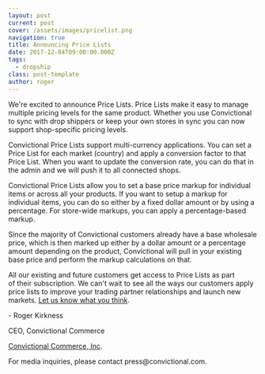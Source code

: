 ```yaml
---
layout: post
current: post
cover: /assets/images/pricelist.png
navigation: true
title: Announcing Price Lists
date: 2017-12-04T09:00:00.000Z
tags:
  - dropship
class: post-template
author: roger
---
```


<meta content="text/html; charset=utf-8" http-equiv="content-type" />
<p>We're excited to announce Price Lists. Price Lists make it easy to manage multiple pricing levels for the same product. Whether you use Convictional to sync with drop shippers or keep your own stores in sync you can now support shop-specific pricing levels.</p>
<p>Convictional Price Lists support multi-currency applications. You can set a Price List for each market (country) and apply a conversion factor to that Price List. When you want to update the conversion rate, you can do that in the admin and we will push it to all connected shops.</p>
<p>Convictional Price Lists allow you to set a base price markup for individual items or across all your products. If you want to setup a markup for individual items, you can do so either by a fixed dollar amount or by using a percentage. For store-wide markups, you can apply a percentage-based markup.</p>
<p>Since the majority of Convictional customers already have a base wholesale price, which is then marked up either by a dollar amount or a percentage amount depending on the product, Convictional will pull in your existing base price and perform the markup calculations on that.</p>
<p>All our existing and future customers get access to Price Lists as part of their subscription. We can't wait to see all the ways our customers apply price lists to improve your trading partner relationships and launch new markets. <a href="mailto:feedback@convictional.com" target="_blank" rel="noopener noreferrer">Let us know what you think</a>.</p>
<p>- Roger Kirkness</p>
<p>CEO, Convictional Commerce</p>
<p><a href="http://www.convictional.com" title="Convictional | Home">Convictional Commerce, Inc</a>. </p>
<p>For media inquiries, please contact press@convictional.com.</p>